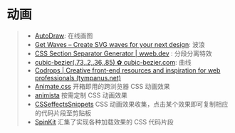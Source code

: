 # 动画

> - [AutoDraw](https://www.autodraw.com/): 在线画图
> - [Get Waves – Create SVG waves for your next design](https://getwaves.io/): 波浪
> - [CSS Section Separator Generator | wweb.dev](https://wweb.dev/resources/css-separator-generator/) : 分段分离特效
> - [cubic-bezier(.73,.2,.36,.85) ✿ cubic-bezier.com](https://cubic-bezier.com/#.73,.2,.36,.85): 曲线
> - [Codrops | Creative front-end resources and inspiration for web professionals (tympanus.net)](https://tympanus.net/codrops/)
> - [Animate.css](https://animate.style/) 开箱即用的跨浏览器 CSS 动画效果
> - [animista](http://animista.net/) 按需定制 CSS 动画效果
> - [CSSeffectsSnippets](https://emilkowalski.github.io/css-effects-snippets/) CSS 动画效果收集，点击某个效果即可复制相应的代码片段至剪贴板
> - [SpinKit](https://tobiasahlin.com/spinkit/) 汇集了实现各种加载效果的 CSS 代码片段
